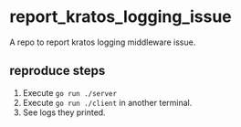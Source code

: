 # report_kratos_logging_issue

A repo to report kratos logging middleware issue.

## reproduce steps

1. Execute `go run ./server`
2. Execute `go run ./client` in another terminal.
3. See logs they printed.
